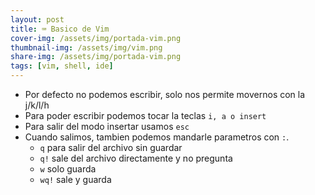 ```yaml
---
layout: post
title: ⌨️ Basico de Vim
cover-img: /assets/img/portada-vim.png
thumbnail-img: /assets/img/vim.png
share-img: /assets/img/portada-vim.png
tags: [vim, shell, ide]
---
```



- Por defecto no podemos escribir, solo nos permite movernos con la j/k/l/h 
- Para poder escribir podemos tocar la teclas `i, a o insert`
- Para salir del modo insertar usamos `esc`
- Cuando salimos, tambien podemos mandarle parametros con `:`.
    - `q` para salir del archivo sin guardar
    - `q!` sale del archivo directamente y no pregunta
    - `w` solo guarda
    - `wq!` sale y guarda
    